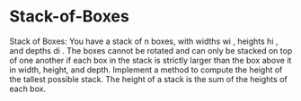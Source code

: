 # Stack-of-Boxes
Stack of Boxes: You have a stack of n boxes, with widths wi
, heights hi
, and depths di
. The boxes
cannot be rotated and can only be stacked on top of one another if each box in the stack is strictly
larger than the box above it in width, height, and depth. Implement a method to compute the
height of the tallest possible stack. The height of a stack is the sum of the heights of each box. 
